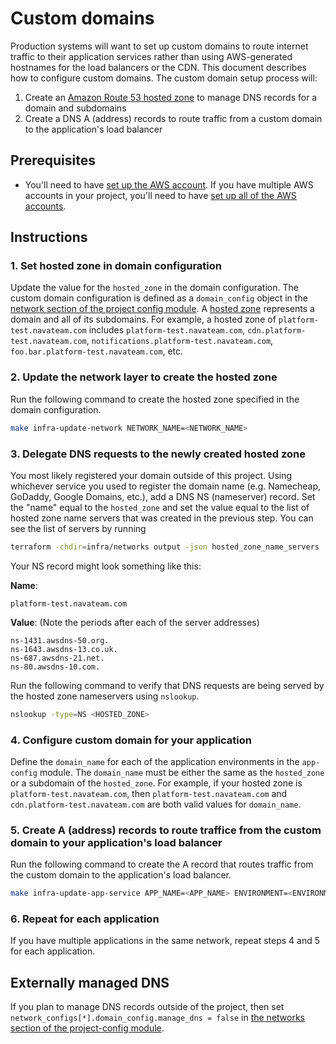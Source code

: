# Custom domains

Production systems will want to set up custom domains to route internet traffic to their application services rather than using AWS-generated hostnames for the load balancers or the CDN. This document describes how to configure custom domains. The custom domain setup process will:

1. Create an [Amazon Route 53 hosted zone](https://docs.aws.amazon.com/Route53/latest/DeveloperGuide/hosted-zones-working-with.html) to manage DNS records for a domain and subdomains
2. Create a DNS A (address) records to route traffic from a custom domain to the application's load balancer

## Prerequisites

* You'll need to have [set up the AWS account](./set-up-aws-account.md). If you have multiple AWS accounts in your project, you'll need to have [set up all of the AWS accounts](./set-up-aws-accounts.md).

## Instructions

### 1. Set hosted zone in domain configuration

Update the value for the `hosted_zone` in the domain configuration. The custom domain configuration is defined as a `domain_config` object in the [network section of the project config module](/infra/project-config/networks.tf). A [hosted zone](https://docs.aws.amazon.com/Route53/latest/DeveloperGuide/hosted-zones-working-with.html) represents a domain and all of its subdomains. For example, a hosted zone of `platform-test.navateam.com` includes `platform-test.navateam.com`, `cdn.platform-test.navateam.com`, `notifications.platform-test.navateam.com`, `foo.bar.platform-test.navateam.com`, etc.

### 2. Update the network layer to create the hosted zone

Run the following command to create the hosted zone specified in the domain configuration.

```bash
make infra-update-network NETWORK_NAME=<NETWORK_NAME>
```

### 3. Delegate DNS requests to the newly created hosted zone

You most likely registered your domain outside of this project. Using whichever service you used to register the domain name (e.g. Namecheap, GoDaddy, Google Domains, etc.), add a DNS NS (nameserver) record. Set the "name" equal to the `hosted_zone` and set the value equal to the list of hosted zone name servers that was created in the previous step. You can see the list of servers by running

```bash
terraform -chdir=infra/networks output -json hosted_zone_name_servers
```

Your NS record might look something like this:

**Name**:

```text
platform-test.navateam.com
```

**Value**: (Note the periods after each of the server addresses)

```text
ns-1431.awsdns-50.org.
ns-1643.awsdns-13.co.uk.
ns-687.awsdns-21.net.
ns-80.awsdns-10.com.
```

Run the following command to verify that DNS requests are being served by the hosted zone nameservers using `nslookup`.

```bash
nslookup -type=NS <HOSTED_ZONE>
```

### 4. Configure custom domain for your application

Define the `domain_name` for each of the application environments in the `app-config` module. The `domain_name` must be either the same as the `hosted_zone` or a subdomain of the `hosted_zone`. For example, if your hosted zone is `platform-test.navateam.com`, then `platform-test.navateam.com` and `cdn.platform-test.navateam.com` are both valid values for `domain_name`.

### 5. Create A (address) records to route traffice from the custom domain to your application's load balancer

Run the following command to create the A record that routes traffic from the custom domain to the application's load balancer.

```bash
make infra-update-app-service APP_NAME=<APP_NAME> ENVIRONMENT=<ENVIRONMENT>
```

### 6. Repeat for each application

If you have multiple applications in the same network, repeat steps 4 and 5 for each application.

## Externally managed DNS

If you plan to manage DNS records outside of the project, then set `network_configs[*].domain_config.manage_dns = false` in [the networks section of the project-config module](/infra/project-config/networks.tf).
